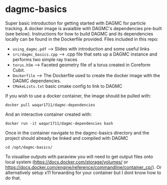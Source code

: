 # dagmc-basics
Super basic introduction for getting started with DAGMC for particle tracking. A docker image is avaialble with DAGMC's dependencies pre-built (see below). Instructions for how to build DAGMC and its dependencies locally can be found in the Dockerfile provided. Files included in this repo: 
- `using_dagmc.pdf` --> Slides with introduction and some useful links
- `src/dagmc_basics.cpp` --> .cpp file that sets up a DAGMC instance and performs two simple ray traces
- `torus.h5m` --> Faceted geometry file of a torus created in Coreform Cubit.
- `Dockerfile` --> The Dockerfile used to create the docker image with the DAGMC dependencies. 
- `CMakeLists.txt` basic cmake config to link to DAGMC

If you wish to use a docker container, the image should be pulled with: 

    docker pull waqar1711/dagmc-dependencies

And an interactive container created with: 

    docker run -it waqar1711/dagmc-dependencies bash

Once in the container navigate to the dagmc-basics directory and the project should already be linked and compiled with DAGMC

    cd /opt/dagmc-basics/

To visualise outputs with paraview you will need to get output files onto local system (https://docs.docker.com/storage/volumes/ or https://docs.docker.com/engine/reference/commandline/container_cp/). Or alternatively setup x11 forwarding for your container but I dont know how to do that.
